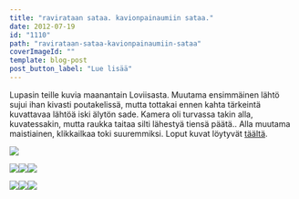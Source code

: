 ```yaml
---
title: "ravirataan sataa. kavionpainaumiin sataa."
date: 2012-07-19
id: "1110"
path: "ravirataan-sataa-kavionpainaumiin-sataa"
coverImageId: ""
template: blog-post
post_button_label: "Lue lisää"
---
```


Lupasin teille kuvia maanantain Loviisasta. Muutama ensimmäinen lähtö sujui ihan kivasti poutakelissä, mutta tottakai ennen kahta tärkeintä kuvattavaa lähtöä iski älytön sade. Kamera oli turvassa takin alla, kuvatessakin, mutta raukka taitaa silti lähestyä tiensä päätä.. Alla muutama maistiainen, klikkailkaa toki suuremmiksi. Loput kuvat löytyvät [täältä](http://maisaw.otukset.fi/kuvat/2012/16.7.2012+Loviisa/).

[![](/images/IMG_7255.jpg)](http://1.bp.blogspot.com/-Gq5iVbxY7ao/UAhE-Z_6M8I/AAAAAAAAA40/uEJWioS3g24/s1600/IMG_7255.jpg)

[![](/images/Turbo+Chip+%25284%2529.jpg)](http://1.bp.blogspot.com/-jXw8Un6J1a0/UAhFN1HDj9I/AAAAAAAAA5c/NMsULhaiKPs/s1600/Turbo+Chip+%25284%2529.jpg)[![](/images/Tupla-Suviy%25C3%25B6+%25282%2529.jpg)](http://2.bp.blogspot.com/-H3Ir6GtoXmk/UAhFHRxdnPI/AAAAAAAAA5M/w2ZiLUQwbu8/s1600/Tupla-Suviy%25C3%25B6+%25282%2529.jpg)[![](/images/Turbo+Chip+%25283%2529.jpg)](http://2.bp.blogspot.com/-Ki91it1mYdA/UAhFKt6aGjI/AAAAAAAAA5U/LMA3SypxSI4/s1600/Turbo+Chip+%25283%2529.jpg)

[![](/images/Atlas+Girl.jpg)](http://3.bp.blogspot.com/-r93SifEsia4/UAhE7edVu6I/AAAAAAAAA4s/PWBgFusJeeY/s1600/Atlas+Girl.jpg)[![](/images/Pihla-Tytt%25C3%25B6+%25281%2529.jpg)](http://3.bp.blogspot.com/-6r-Z03diCbo/UAhFBo0HakI/AAAAAAAAA48/6nz7ZuDWI5I/s1600/Pihla-Tytt%25C3%25B6+%25281%2529.jpg)[![](/images/Rockhill+Angel+%25282%2529.jpg)](http://2.bp.blogspot.com/-0HVW4pQcpgk/UAhFEg5lwwI/AAAAAAAAA5E/IN2Jiuzrhdw/s1600/Rockhill+Angel+%25282%2529.jpg)
